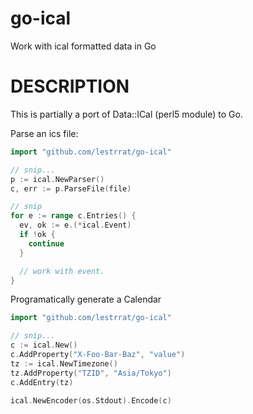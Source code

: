 # go-ical

Work with ical formatted data in Go

# DESCRIPTION

This is partially a port of Data::ICal (perl5 module) to Go.

Parse an ics file:

```go
import "github.com/lestrrat/go-ical"

// snip...
p := ical.NewParser()
c, err := p.ParseFile(file)

// snip
for e := range c.Entries() {
  ev, ok := e.(*ical.Event)
  if !ok {
    continue
  }

  // work with event.
}
```

Programatically generate a Calendar

```go
import "github.com/lestrrat/go-ical"

// snip...
c := ical.New()
c.AddProperty("X-Foo-Bar-Baz", "value")
tz := ical.NewTimezone()
tz.AddProperty("TZID", "Asia/Tokyo")
c.AddEntry(tz)

ical.NewEncoder(os.Stdout).Encode(c)
```
